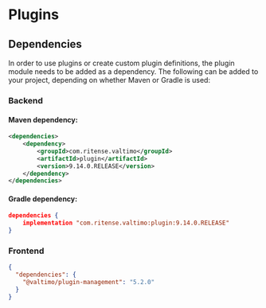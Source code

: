 # Plugins

## Dependencies

In order to use plugins or create custom plugin definitions, the plugin module needs to be added as a dependency. The
following can be added to your project, depending on whether Maven or Gradle is used:

### Backend

#### Maven dependency:
```xml
<dependencies>
    <dependency>
        <groupId>com.ritense.valtimo</groupId>
        <artifactId>plugin</artifactId>
        <version>9.14.0.RELEASE</version>
    </dependency>
</dependencies>
```

#### Gradle dependency:
```json
dependencies {
    implementation "com.ritense.valtimo:plugin:9.14.0.RELEASE"
}
```


### Frontend

```json
{
  "dependencies": {
    "@valtimo/plugin-management": "5.2.0"
  }
}
```


